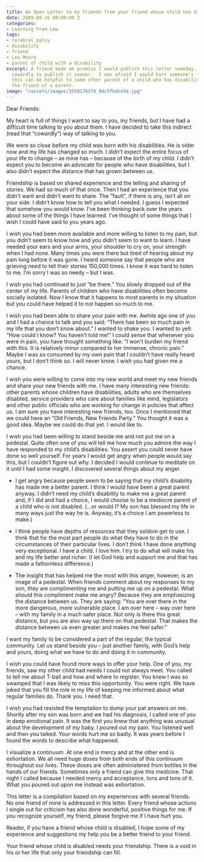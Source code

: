 ```yaml
---
title: An Open Letter to my friends from your friend whose child has disabilities
date: 2009-08-16 00:00:00 Z
categories:
- Learning From Lew
tags:
- cerebral palsy
- disability
- friend
- Lew Moore
- parent of child with a disability
excerpt: A friend made me promise I would publish this letter someday.  I was too
  cowardly to publish it sooner.  I was afraid I would hurt someone's feelings.  Maybe
  this can be helpful to some other parent of a child who has disabilities - or to
  the friend of a parent.
image: "/assets/images/3558176378_0dc5fbdce56.jpg"
---
```


Dear Friends:

My heart is full of things I want to say to you, my friends, but I have had a difficult time talking to you about them. I have decided to take this indirect (read that “cowardly”) way of talking to you.

We were so close before my child was born with his disabilities. He is older now and my life has changed so much. I didn’t expect the entire focus of your life to change – as mine has – because of the birth of my child. I didn’t expect you to become an advocate for people who have disabilities, but I also didn’t expect the distance that has grown between us.

Friendship is based on shared experience and the telling and sharing of stories. We had so much of that once. Then I had an experience that you didn’t want and didn’t want to share. The “fault”, if there is any, isn’t all on your side. I didn’t know how to tell you what I needed. I guess I expected that somehow you would know. I’ve been thinking back over the years about some of the things I have learned. I’ve thought of some things that I wish I could have said to you years ago.

I wish you had been more available and more willing to listen to my pain, but you didn’t seem to know how and you didn’t seem to want to learn. I have needed your ears and your arms, your shoulder to cry on, your strength when I had none. Many times you were there but tired of hearing about my pain long before it was gone. I heard someone say that people who are grieving need to tell their stories 150,000 times. I know it was hard to listen to me. I’m sorry I was so needy – but I was.

I wish you had continued to just “be there.” You slowly dropped out of the center of my life. Parents of children who have disabilities often become socially isolated. Now I know that it happens to most parents in my situation but you could have helped it to not happen so much to me.

I wish you had been able to share your pain with me. Awhile ago one of you and I had a chance to talk and you said: “There has been so much pain in my life that you don’t know about.” I wanted to shake you. I wanted to yell: “How could I know? You haven’t told me!” I could sense that whenever you were in pain, you have thought something like: “I won’t burden my friend with this. It is relatively minor compared to her immense, chronic pain.” Maybe I was so consumed by my own pain that I couldn’t have really heard yours, but I don’t think so. I will never know. I wish you had given me a chance.

I wish you were willing to come into my new world and meet my new friends and share your new friends with me. I have many interesting new friends: other parents whose children have disabilities, adults who are themselves disabled, service providers who care about families like mind, legislators and other public officials who are working for change in policies that affect us. I am sure you have interesting new friends, too. Once I mentioned that we could have an “Old Friends, New Friends Party.” You thought it was a good idea. Maybe we could do that yet. I would like to.

I wish you had been willing to stand beside me and not put me on a pedestal. Quite often one of you will tell me how much you admire the way I have responded to my child’s disabilities. You assert you could never have done so well yourself. For years I would get angry when people would say this, but I couldn’t figure out why. I decided I would continue to meditate on it until I had some insight. I discovered several things about my anger.

* I get angry because people seem to be saying that my child’s disability has made me a better parent. I think I would have been a great parent anyway. I didn’t need my child’s disability to make me a great parent and, if I did and had a choice, I would choose to be a mediocre parent of a child who is not disabled. (…or would I? My son has blessed my life in many ways just the way he is. Anyway, it’s a choice I am powerless to make.)

* I think people have depths of resources that they seldom get to use. I think that for the most part people do what they have to do in the circumstances of their particular lives. I don’t think I have done anything very exceptional. I have a child. I love him. I try to do what will make his and my life better and richer. (I let God help and support me and that has made a fathomless difference.)

* The insight that has helped me the most with this anger, however, is an image of a pedestal. When friends comment about my responses to my son, they are complimenting me and putting me up on a pedestal. What should this compliment make me angry? Because they are emphasizing the distance between us. They are saying: “You are over there in the more dangerous, more vulnerable place. I am over here – way over here – with my family in a much safer place. Not only is there this great distance, but you are also way up there on that pedestal. That makes the distance between us even greater and makes me feel safer.”

I want my family to be considered a part of the regular, the typical community. Let us stand beside you – just another family, with God’s help and yours, doing what we have to do and doing it in community.

I wish you could have found more ways to offer your help. One of you, my friends, saw my other child had needs I could not always meet. You called to tell me about T-ball and how and where to register. You knew I was so swamped that I was likely to miss this opportunity. You were right. We have joked that you fill the role in my life of keeping me informed about what regular families do. Thank you. I need that.

I wish you had resisted the temptation to dump your pat answers on me. Shortly after my son was born and we had his diagnosis, I called one of you in deep emotional pain. It was the first you knew that anything was unusual about the development of my baby. I poured out my pain. You listened well and then you talked. Your words hurt me so badly. It was years before I found the words to describe what happened.

I visualize a continuum. At one end is mercy and at the other end is exhortation. We all need huge doses from both ends of this continuum throughout our lives. These doses are often administered from bottles in the hands of our friends. Sometimes only a friend can give this medicine. That night I called because I needed mercy and acceptance, tons and tons of it. What you poured out upon me instead was exhortation.

This letter is a compilation based on my experiences with several friends. No one friend of mine is addressed in this letter. Every friend whose actions I single out for criticism has also done wonderful, positive things for me. If you recognize yourself, my friend, please forgive me if I have hurt you.

Reader, if you have a friend whose child is disabled, I hope some of my experience and suggestions my help you be a better friend to your friend.

Your friend whose child is disabled needs your friendship. There is a void in his or her life that only your friendship can fill.
